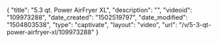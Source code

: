 {
    "title": "5.3 qt. Power AirFryer XL",
    "description": "",
    "videoid": "109973288",
    "date_created": "1502519797",
    "date_modified": "1504803538",
    "type": "captivate",
    "layout": "video",
    "url": "\/v\/5-3-qt-power-airfryer-xl\/109973288"
}